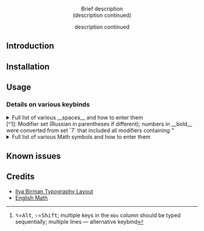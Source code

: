 <p align="center">
Brief description
<br/>
(description continued)
</p>

<p align="center">  
description continued
</p>


## Introduction

## Installation

## Usage

### Details on various keybinds
<details>
<summary>Full list of various __spaces__ and how to enter them</summary>
  Two ways to enter:

  1. with the modifier(s) in the `Co` `m` `b` `o` columns + <kbd>␠</kbd> for a given space symbol <br>
    (`¦` are included to indicate space width)
  2. by entering <kbd>🕱</kbd>`space` via <kbd>^</kbd><kbd>␠</kbd> and pressing a single key in the <kbd>🕱</kbd>+ column <br>
    (Russian equivalent of the English keys work, but not the other way around)

  | Key	| Name           	| U+…  	|1:|     Co   	|     m      	|      b     	|     o      	|2:|           <kbd>🕱</kbd>+               	| Set[^1]    	|
  | :--	| :----------    	| :----	|| :---------:	| :---------:	| :---------:	| :---------:	|| :---------------------------------------	| ----------:	|
  |¦ ¦ 	| no-break       	| 20A0 	||            	|            	|<kbd>⌥</kbd>	|            	||<kbd>␠</kbd>                             	|   3        	|
  |¦⁠¦ 	| word joiner    	| 2060 	||            	|            	|            	|            	||<kbd>j</kbd>                             	|   0        	|
  |¦​¦ 	| zero-width     	| 200B 	||<kbd>⇧</kbd>	|            	|<kbd>⌥</kbd>	|            	||<kbd>z</kbd>, <kbd>0</kbd>               	|   4        	|
  |¦ ¦ 	| hair           	| 200A 	||            	|<kbd>^</kbd>	|<kbd>⌥</kbd>	|            	||<kbd>h</kbd>,       <kbd>в</kbd>         	| __11 (12)__	|
  |¦ ¦ 	| thin           	| 2009 	||            	|            	|<kbd>⌥</kbd>	|<kbd>⌘</kbd>	||<kbd>t</kbd>                             	|   6        	|
  |¦ ¦ 	| narrow no-break	| 202F 	||            	|            	|            	|            	||<kbd>b</kbd>                             	|   0        	|
  |¦ ¦ 	| punctuation    	| 2008 	||<kbd>⇧</kbd>	|<kbd>^</kbd>	|            	|            	||<kbd>p</kbd>, <kbd>.</kbd>, <kbd>п</kbd> 	| __10 (11)__	|
  |¦ ¦ 	| figure         	| 2007 	||<kbd>⇧</kbd>	|<kbd>^</kbd>	|<kbd>⌥</kbd>	|            	||<kbd>f</kbd>,       <kbd>ф</kbd>         	| __12 (13)__	|
  |¦ ¦ 	| en             	| 2002 	||<kbd>⇧</kbd>	|            	|<kbd>⌥</kbd>	|<kbd>⌘</kbd>	||<kbd>n</kbd>,       <kbd>н</kbd>         	|   8        	|
  |¦ ¦ 	| em             	| 2003 	||            	|<kbd>^</kbd>	|<kbd>⌥</kbd>	|<kbd>⌘</kbd>	||<kbd>m</kbd>,       <kbd>м</kbd>         	| __13 (14)__	|
  | ␣  	| open box       	| 2423 	||            	|            	|            	|            	||<kbd>u</kbd>,       <kbd>у</kbd>         	|   0        	|
  | ␠  	| symbol for     	| 2420 	||            	|            	|            	|            	||<kbd>s</kbd>,       <kbd>с</kbd>         	|   0        	|
  | ‑  	| no-break hyphen	| 2011 	||            	|            	|            	|            	||<kbd>s</kbd>                             	|   0        	|

</details>
[^1]: Modifier set (Russian in parentheses if different); numbers in __bold__ were converted from set `7` that included all modifiers containing <kbd>^</kbd>

<details>
<summary>Full list of various Math symbols and how to enter them</summary>

  | Key	| Name                        	||     C      	|      o     	|     mbo[^2]                                              	|| 🕱key	|
  | :--	| :----------                 	|| :---------:	| :---------:	| :----------                                              	|| :---	|
  | α  	| alpha                       	||            	|<kbd>⌥</kbd>	|<kbd>a</kbd>                                              	||     	|
  | β  	| beta                        	||            	|<kbd>⌥</kbd>	|<kbd>b</kbd>                                              	||     	|
  | γ  	| gamma                       	||            	|<kbd>⌥</kbd>	|<kbd>g</kbd>                                              	||     	|
  | Γ  	| Gamma                       	||<kbd>⇧</kbd>	|<kbd>⌥</kbd>	|<kbd>G</kbd>                                              	||     	|
  | δ  	| delta                       	||            	|<kbd>⌥</kbd>	|<kbd>d</kbd>                                              	||     	|
  | Δ  	| Delta                       	||<kbd>⇧</kbd>	|<kbd>⌥</kbd>	|<kbd>D</kbd>                                              	||     	|
  | ε  	| epsilon                     	||            	|<kbd>⌥</kbd>	|<kbd>e</kbd>                                              	||     	|
  | ζ  	| zeta                        	||            	|<kbd>⌥</kbd>	|<kbd>z</kbd>                                              	||     	|
  | η  	| eta                         	||            	|<kbd>⌥</kbd>	|<kbd>h</kbd>                                              	||     	|
  | θ  	| theta                       	||            	|<kbd>⌥</kbd>	|<kbd>o</kbd>                                              	||     	|
  | Θ  	| Theta                       	||<kbd>⇧</kbd>	|<kbd>⌥</kbd>	|<kbd>O</kbd>                                              	||     	|
  | ι  	| iota                        	||            	|<kbd>⌥</kbd>	|<kbd>i</kbd>                                              	||     	|
  | κ  	| kappa                       	||            	|<kbd>⌥</kbd>	|<kbd>k</kbd>                                              	||     	|
  | λ  	| lambda                      	||            	|<kbd>⌥</kbd>	|<kbd>l</kbd>                                              	||     	|
  | Λ  	| Lambda                      	||<kbd>⇧</kbd>	|<kbd>⌥</kbd>	|<kbd>L</kbd>                                              	||     	|
  | μ  	| mu                          	||            	|<kbd>⌥</kbd>	|<kbd>m</kbd>                                              	||     	|
  | ν  	| nu                          	||            	|<kbd>⌥</kbd>	|<kbd>n</kbd>                                              	||     	|
  | ξ  	| xi                          	||            	|<kbd>⌥</kbd>	|<kbd>x</kbd>                                              	||     	|
  | Ξ  	| Xi                          	||<kbd>⇧</kbd>	|<kbd>⌥</kbd>	|<kbd>X</kbd>                                              	||     	|
  | π  	| pi                          	||            	|<kbd>⌥</kbd>	|<kbd>p</kbd>                                              	||     	|
  | Π  	| Pi                          	||<kbd>⇧</kbd>	|<kbd>⌥</kbd>	|<kbd>P</kbd>                                              	||     	|
  | ρ  	| rho                         	||            	|<kbd>⌥</kbd>	|<kbd>r</kbd>                                              	||     	|
  | σ  	| sigma                       	||            	|<kbd>⌥</kbd>	|<kbd>s</kbd>                                              	||     	|
  | Σ  	| Sigma                       	||<kbd>⇧</kbd>	|<kbd>⌥</kbd>	|<kbd>S</kbd>                                              	||     	|
  | τ  	| tau                         	||            	|<kbd>⌥</kbd>	|<kbd>t</kbd>                                              	||     	|
  | υ  	| upsilon                     	||            	|<kbd>⌥</kbd>	|<kbd>u</kbd>                                              	||     	|
  | φ  	| phi                         	||            	|<kbd>⌥</kbd>	|<kbd>f</kbd>                                              	||     	|
  | Φ  	| Phi                         	||<kbd>⇧</kbd>	|<kbd>⌥</kbd>	|<kbd>F</kbd>                                              	||     	|
  | χ  	| chi                         	||            	|<kbd>⌥</kbd>	|<kbd>c</kbd>                                              	||     	|
  | ψ  	| psi                         	||            	|<kbd>⌥</kbd>	|<kbd>y</kbd>                                              	||     	|
  | Ψ  	| Psi                         	||<kbd>⇧</kbd>	|<kbd>⌥</kbd>	|<kbd>Y</kbd>                                              	||     	|
  | ω  	| omega                       	||            	|<kbd>⌥</kbd>	|<kbd>w</kbd>                                              	||     	|
  | Ω  	| Omega                       	||<kbd>⇧</kbd>	|<kbd>⌥</kbd>	|<kbd>W</kbd>                                              	||     	|
  |    	|                             	||            	|            	|                                                          	||     	|
  | ℂ  	| complex numbers             	||<kbd>⇧</kbd>	|<kbd>⌥</kbd>	|<kbd>C</kbd>                                              	||     	|
  | ℕ  	| naturals                    	||<kbd>⇧</kbd>	|<kbd>⌥</kbd>	|<kbd>N</kbd>                                              	||     	|
  | ℚ  	| rationals                   	||<kbd>⇧</kbd>	|<kbd>⌥</kbd>	|<kbd>Q</kbd>                                              	||     	|
  | ℝ  	| reals                       	||<kbd>⇧</kbd>	|<kbd>⌥</kbd>	|<kbd>R</kbd>                                              	||     	|
  | ℤ  	| integers                    	||<kbd>⇧</kbd>	|<kbd>⌥</kbd>	|<kbd>Z</kbd>                                              	||     	|
  |    	|                             	||            	|            	|                                                          	||     	|
  | ”  	| closing double quotes       	||            	|<kbd>⌥</kbd>	|<kbd>'</kbd>                                              	||     	|
  | “  	| opening double quotes       	||            	|<kbd>⌥</kbd>	|<kbd>`</kbd>                                              	||     	|
  | ¶  	| paragraph                   	||            	|<kbd>⌥</kbd>	|<kbd>§</kbd>                                              	||     	|
  | °  	| degrees                     	||            	|<kbd>⌥</kbd>	|<kbd>±</kbd>                                              	||     	|
  | …  	| ellipsis                    	||            	|<kbd>⌥</kbd>	|<kbd>;</kbd>                                              	||     	|
  |    	|                             	||            	|            	|                                                          	||     	|
  | ⌊  	| lower           left bracket	||            	|<kbd>⌥</kbd>	|<kbd>[</kbd>                                              	||     	|
  | ⌋  	| lower          right bracket	||            	|<kbd>⌥</kbd>	|<kbd>]</kbd>                                              	||     	|
  | ⌈  	| upper           left bracket	||<kbd>⇧</kbd>	|<kbd>⌥</kbd>	|<kbd>[</kbd>                                              	||     	|
  | ⌉  	| upper          right bracket	||<kbd>⇧</kbd>	|<kbd>⌥</kbd>	|<kbd>]</kbd>                                              	||     	|
  | 〈  	| left angled          bracket	||            	|<kbd>⌥</kbd>	|<kbd><</kbd>                                              	||     	|
  | 〉  	| right angled         bracket	||            	|<kbd>⌥</kbd>	|<kbd>></kbd>                                              	||     	|
  | ⟦  	| double          left bracket	||            	|<kbd>⌥</kbd>	|<kbd>\|</kbd><kbd>[</kbd>                                 	||     	|
  | ⟧  	| double         right bracket	||            	|<kbd>⌥</kbd>	|<kbd>\|</kbd><kbd>]</kbd>                                 	||     	|
  |    	|                             	||            	|            	|                                                          	||     	|
  | ↑  	|        up              arrow	||            	|<kbd>⌥</kbd>	|<kbd>6</kbd>                                              	||     	|
  | ↓  	|        down            arrow	||            	|<kbd>⌥</kbd>	|<kbd>7</kbd>                                              	||     	|
  | ⇑  	| double up              arrow	||<kbd>⇧</kbd>	|<kbd>⌥</kbd>	|<kbd>6</kbd>                                              	||     	|
  | ⇓  	| double down            arrow	||<kbd>⇧</kbd>	|<kbd>⌥</kbd>	|<kbd>7</kbd>                                              	||     	|
  | ←  	|             left       arrow	||            	|<kbd>⌥</kbd>	|<kbd><</kbd><kbd>-</kbd>                                  	||     	|
  | →  	|                  right arrow	||            	|<kbd>⌥</kbd>	|<kbd>-</kbd><kbd>></kbd>                                  	||     	|
  | ↔  	| left             right arrow	||            	|<kbd>⌥</kbd>	|<kbd><</kbd><kbd>-</kbd><kbd>></kbd>                      	||     	|
  | ⇐  	| double      left       arrow	||            	|<kbd>⌥</kbd>	|<kbd><</kbd><kbd>=</kbd>                                  	||     	|
  | ⇒  	| double           right arrow	||            	|<kbd>⌥</kbd>	|<kbd>=</kbd><kbd>></kbd>                                  	||     	|
  | ⇔  	| double      left right arrow	||            	|<kbd>⌥</kbd>	|<kbd><</kbd><kbd>=</kbd><kbd>></kbd>                      	||     	|
  | ⟵  	| long        left       arrow	||            	|<kbd>⌥</kbd>	|<kbd><</kbd><kbd>-</kbd><kbd>-</kbd>                      	||     	|
  | ⟶  	| long             right arrow	||            	|<kbd>⌥</kbd>	|<kbd>-</kbd><kbd>-</kbd><kbd>></kbd>                      	||     	|
  | ⟷  	| long        left right arrow	||            	|<kbd>⌥</kbd>	|<kbd><</kbd><kbd>-</kbd><kbd>-</kbd><kbd>></kbd>          	||     	|
  | ⟸  	| long double left       arrow	||            	|<kbd>⌥</kbd>	|<kbd><</kbd><kbd>=</kbd><kbd>=</kbd>                      	||     	|
  | ⟹  	| long double      right arrow	||            	|<kbd>⌥</kbd>	|<kbd>=</kbd><kbd>=</kbd><kbd>></kbd>                      	||     	|
  | ⟺  	| long double left right arrow	||            	|<kbd>⌥</kbd>	|<kbd><</kbd><kbd>=</kbd><kbd>=</kbd><kbd>></kbd>          	||     	|
  | ↦  	| maps-to                     	||            	|<kbd>⌥</kbd>	|<kbd>\|</kbd><kbd>-</kbd><kbd>></kbd>                     	||     	|
  | ⤇  	| double maps-to              	||            	|<kbd>⌥</kbd>	|<kbd>\|</kbd><kbd>=</kbd><kbd>></kbd>                     	||     	|
  | ⟼  	| long maps-to                	||            	|<kbd>⌥</kbd>	|<kbd>\|</kbd><kbd>-</kbd><kbd>-</kbd><kbd>></kbd>         	||     	|
  | ⟾  	| long double maps-to         	||            	|<kbd>⌥</kbd>	|<kbd>\|</kbd><kbd>=</kbd><kbd>=</kbd><kbd>></kbd>         	||     	|
  | ⇀  	| right harpoon               	||            	|<kbd>⌥</kbd>	|<kbd>-</kbd><kbd>-</kbd><kbd>`</kbd>                      	||     	|
  | ⇝  	| squiggly         right arrow	||            	|<kbd>⌥</kbd>	|<kbd>~</kbd><kbd>></kbd>                                  	||     	|
  |    	|                             	||            	|            	|                                                          	||     	|
  | ¬  	| logical not                 	||            	|<kbd>⌥</kbd>	|<kbd>~</kbd>                                              	||     	|
  | ∨  	| logical disjunction         	||            	|<kbd>⌥</kbd>	|<kbd>\</kbd>                                              	||     	|
  | ∧  	| logical conjunction         	||            	|<kbd>⌥</kbd>	|<kbd>/</kbd><kbd>\</kbd>                                  	||     	|
  | ∀  	| for all                     	||<kbd>⇧</kbd>	|<kbd>⌥</kbd>	|<kbd>A</kbd>                                              	||     	|
  | ∃  	| exists                      	||<kbd>⇧</kbd>	|<kbd>⌥</kbd>	|<kbd>E</kbd>                                              	||     	|
  | ∄  	| does not exist              	||<kbd>⇧</kbd>	|<kbd>⌥</kbd>	|<kbd>/</kbd><kbd>E</kbd>                                  	||     	|
  | ．  	| ldotp in `∃x. p`            	||            	|<kbd>⌥</kbd>	|<kbd>,</kbd>                                              	||     	|
  | ⊦  	| turnstile                   	||            	|<kbd>⌥</kbd>	|<kbd>\|</kbd><kbd>-</kbd>                                 	||     	|
  | ⊩  	| double turnstile            	||            	|<kbd>⌥</kbd>	|<kbd>\|</kbd><kbd>\|</kbd><kbd>-</kbd>                    	||     	|
  | ⊧  	| models                      	||            	|<kbd>⌥</kbd>	|<kbd>\|</kbd><kbd>=</kbd>                                 	||     	|
  | ⟂  	| bottom                      	||            	|<kbd>⌥</kbd>	|<kbd>\_</kbd><kbd>\|</kbd> <br> <kbd>\|</kbd><kbd>\_</kbd>	||     	|
  |    	|                             	||            	|            	|                                                          	||     	|
  | ∅  	| empty set                   	||            	|<kbd>⌥</kbd>	|<kbd>/</kbd><kbd>0</kbd>                                  	||     	|
  | ∈  	| member of                   	||            	|<kbd>⌥</kbd>	|<kbd>:</kbd>                                              	||     	|
  | ∉  	| not member of               	||            	|<kbd>⌥</kbd>	|<kbd>/</kbd><kbd>:</kbd>                                  	||     	|
  | ∪  	| union                       	||<kbd>⇧</kbd>	|<kbd>⌥</kbd>	|<kbd>U</kbd>                                              	||     	|
  | ∩  	| intersection                	||<kbd>⇧</kbd>	|<kbd>⌥</kbd>	|<kbd>I</kbd>                                              	||     	|
  | ⫛  	| does not intersect          	||<kbd>⇧</kbd>	|<kbd>⌥</kbd>	|<kbd>/</kbd><kbd>I</kbd>                                  	||     	|
  | ⊂  	| strict subset               	||            	|<kbd>⌥</kbd>	|<kbd>(</kbd>                                              	||     	|
  | ⊃  	| strict superset             	||            	|<kbd>⌥</kbd>	|<kbd>)</kbd>                                              	||     	|
  | ⊆  	| subset or equal             	||            	|<kbd>⌥</kbd>	|<kbd>\_</kbd><kbd>(</kbd>                                 	||     	|
  | ⊇  	| superset or equal           	||            	|<kbd>⌥</kbd>	|<kbd>\_</kbd><kbd>)</kbd>                                 	||     	|
  |    	|                             	||            	|            	|                                                          	||     	|
  | ∗  	| centred asterisk            	||            	|<kbd>⌥</kbd>	|<kbd>*</kbd>                                              	||     	|
  | ÷  	| division                    	||<kbd>⇧</kbd>	|<kbd>⌥</kbd>	|<kbd>/</kbd>                                              	||     	|
  | ×  	| times                       	||            	|<kbd>⌥</kbd>	|<kbd>8</kbd>                                              	||     	|
  | ｜  	| bar                         	||            	|<kbd>⌥</kbd>	|<kbd>\|</kbd>                                             	||     	|
  | ‖  	| double bar                  	||            	|<kbd>⌥</kbd>	|<kbd>\|</kbd><kbd>\|</kbd>                                	||     	|
  | ∤  	| not bar                     	||            	|<kbd>⌥</kbd>	|<kbd>/</kbd><kbd>\|</kbd>                                 	||     	|
  | ◁  	| left triangle               	||            	|<kbd>⌥</kbd>	|<kbd><</kbd><kbd>\|</kbd>                                 	||     	|
  | ▷  	| right triangle              	||            	|<kbd>⌥</kbd>	|<kbd>\|</kbd><kbd>></kbd>                                 	||     	|
  | ◇  	| diamond                     	||            	|<kbd>⌥</kbd>	|<kbd><</kbd><kbd>></kbd>                                  	||     	|
  | ∘  	| circle                      	||            	|<kbd>⌥</kbd>	|<kbd>0</kbd>                                              	||     	|
  | ·  	| centred dot                 	||            	|<kbd>⌥</kbd>	|<kbd>.</kbd>                                              	||     	|
  | ⊗  	| circled times               	||            	|<kbd>⌥</kbd>	|<kbd>0</kbd><kbd>8</kbd>                                  	||     	|
  | ⊛  	| circled asterisk            	||            	|<kbd>⌥</kbd>	|<kbd>0</kbd><kbd>*</kbd>                                  	||     	|
  | ⊖  	| circled minus               	||            	|<kbd>⌥</kbd>	|<kbd>0</kbd><kbd>-</kbd>                                  	||     	|
  | ⊕  	| circled plus                	||            	|<kbd>⌥</kbd>	|<kbd>0</kbd><kbd>+</kbd>                                  	||     	|
  | ⊘  	| circled slash               	||            	|<kbd>⌥</kbd>	|<kbd>0</kbd><kbd>/</kbd>                                  	||     	|
  | ⊙  	| circled dot                 	||            	|<kbd>⌥</kbd>	|<kbd>0</kbd><kbd>.</kbd>                                  	||     	|
  |    	|                             	||            	|            	|                                                          	||     	|
  | ≝  	| defined equal               	||<kbd>⇧</kbd>	|<kbd>⌥</kbd>	|<kbd>=</kbd>                                              	||     	|
  | ≠  	| not equal                   	||            	|<kbd>⌥</kbd>	|<kbd>/</kbd><kbd>=</kbd> <br> <kbd>=</kbd><kbd>/</kbd>    	||     	|
  | ≡  	| equivalent                  	||            	|<kbd>⌥</kbd>	|<kbd>=</kbd><kbd>=</kbd>                                  	||     	|
  | ≈  	| approx                      	||            	|<kbd>⌥</kbd>	|<kbd>~</kbd><kbd>~</kbd>                                  	||     	|
  | ≤  	| less than or equal          	||            	|<kbd>⌥</kbd>	|<kbd>\_</kbd><kbd><</kbd> <br> <kbd><</kbd><kbd>\_</kbd>  	||     	|
  | ≥  	| greater than or equal       	||            	|<kbd>⌥</kbd>	|<kbd>\_</kbd><kbd>></kbd>                                 	||     	|
  |    	|                             	||            	|            	|                                                          	||     	|
  | ∴  	| therefore                   	||<kbd>⇧</kbd>	|<kbd>⌥</kbd>	|<kbd>T</kbd>                                              	||     	|
  | ∵  	| because                     	||<kbd>⇧</kbd>	|<kbd>⌥</kbd>	|<kbd>B</kbd>                                              	||     	|
  | ∞  	| infinity                    	||            	|<kbd>⌥</kbd>	|<kbd>9</kbd>                                              	||     	|
  | ∇  	| nabla                       	||<kbd>⇧</kbd>	|<kbd>⌥</kbd>	|<kbd>V</kbd>                                              	||     	|
  | ²  	| squared                     	||<kbd>⇧</kbd>	|<kbd>⌥</kbd>	|<kbd>2</kbd>                                              	||     	|
  | ³  	| cubed                       	||<kbd>⇧</kbd>	|<kbd>⌥</kbd>	|<kbd>3</kbd>                                              	||     	|
  | √  	| root                        	||            	|<kbd>⌥</kbd>	|<kbd>v</kbd>                                              	||     	|

</details>

[^2]:<kbd>⌥</kbd>=<kbd>Alt</kbd>, <kbd>⇧</kbd>=<kbd>Shift</kbd>; multiple keys in the `mbo` column should be typed sequentially; multiple lines — alternative keybind

## Known issues

## Credits
  - [Ilya Birman Typography Layout](https://ilyabirman.ru/projects/typography-layout/faq/)
  - [English Math](https://tex.stackexchange.com/questions/110042/entering-unicode-math-symbols-into-latex-direct-from-keyboard-on-a-mac/110043#110043)
